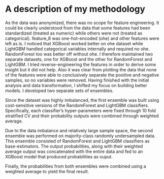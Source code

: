 # A description of my methodology

As the data was anonymized, there was no scope for feature engineering. It could be clearly understood from the data that some features had been standardized (treated as numeric) while others were not (treated as categorical). feature_8 was one-hot-encoded (ohe) and other features were left as is. I noticed that XGBoost worked better on ohe dataset while LightGBM handled categorical variables internally and required no ohe. RandomForest too was better off without ohe. I therefore maintained two separate datasets, one for XGBoost and the other for RandomForest and LightGBM. I tried reverse-engineering the features in order to derive some insight but it did not help. Also it was clear from plotting the data that none of the features were able to conclusively separate the positive and negative samples, so no variables were removed. Having finished with the initial analysis and data transformation, I shifted my focus on building better models. I developed two separate sets of ensembles.

Since the dataset was highly imbalanced, the first ensemble was built using cost-sensitive versions of the RandomForest and LightGBM classifiers. Specifically, each classifier’s hyper-parameters were fixed through 10 fold stratified CV and their probability outputs were combined through weighted average.

Due to the data imbalance and relatively large sample space, the second ensemble was performed on majority-class randomly undersampled data. This ensemble consisted of RandomForest and LightGBM classifiers as base-estimators. The output probabilities, along with their weighted average output was concatenated with the entire data and fed to an XGBoost model that produced probabilities as ouput.

Finally, the probabilities from both ensembles were combined using a weighted average to yield the final result.
